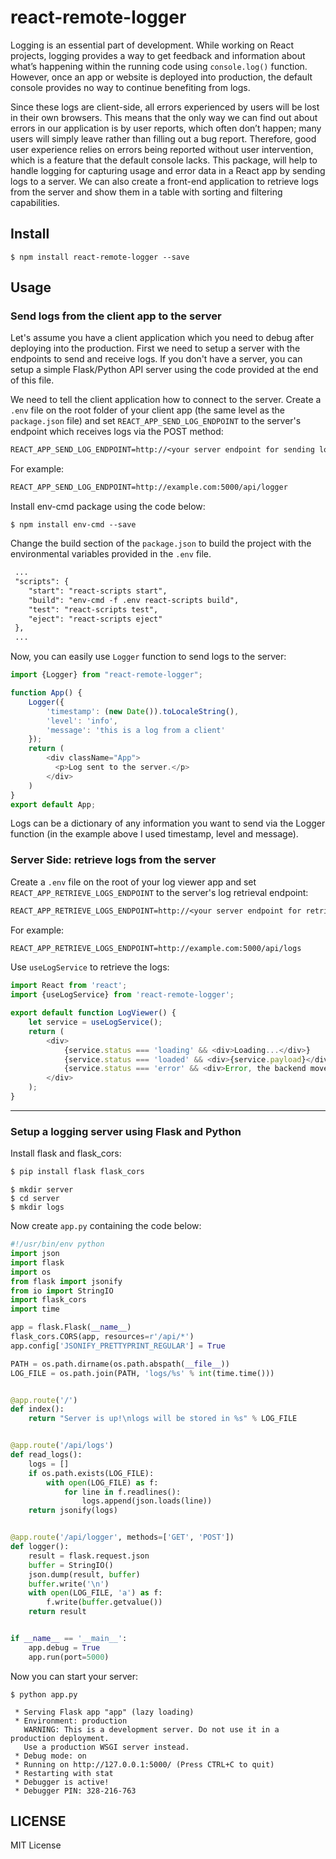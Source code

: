 # react-remote-logger
Logging is an essential part of development. While working on React projects, logging provides a way to get feedback and information about what’s happening within the running code using `console.log()` function. However, once an app or website is deployed into production, the default console provides no way to continue benefiting from logs.

Since these logs are client-side, all errors experienced by users will be lost in their own browsers. This means that the only way we can find out about errors in our application is by user reports, which often don’t happen; many users will simply leave rather than filling out a bug report. Therefore, good user experience relies on errors being reported without user intervention, which is a feature that the default console lacks. This package, will help to handle logging for capturing usage and error data in a React app by sending logs to a server. We can also create a front-end application to retrieve logs from the server and show them in a table with sorting and filtering capabilities. 
## Install

```
$ npm install react-remote-logger --save
```

## Usage

### Send logs from the client app to the server
Let's assume you have a client application which you need to debug after deploying into the production. 
First we need to setup a server with the endpoints to send and receive logs. If you don't have a server, you can setup a simple Flask/Python API server using the code provided at the end of this file.

We need to tell the client application how to connect to the server. Create a `.env` file on the root folder of your client app (the same level as the `package.json` file) and set `REACT_APP_SEND_LOG_ENDPOINT` to the server's endpoint which receives logs via the POST method:

```txt
REACT_APP_SEND_LOG_ENDPOINT=http://<your server endpoint for sending logs>
```

For example:
```txt
REACT_APP_SEND_LOG_ENDPOINT=http://example.com:5000/api/logger
```

Install env-cmd package using the code below:
```
$ npm install env-cmd --save
```
Change the build section of the `package.json` to build the project with the environmental variables provided in the `.env` file.
```txt
 ...
 "scripts": {
    "start": "react-scripts start",
    "build": "env-cmd -f .env react-scripts build",
    "test": "react-scripts test",
    "eject": "react-scripts eject"
 },
 ...
```


Now, you can easily use `Logger` function to send logs to the server:

```js
import {Logger} from "react-remote-logger";

function App() {
    Logger({
        'timestamp': (new Date()).toLocaleString(),
        'level': 'info',
        'message': 'this is a log from a client'
    });
    return (
        <div className="App">
          <p>Log sent to the server.</p>
        </div>
    )
}
export default App;
```
Logs can be a dictionary of any information you want to send via the Logger function (in the example above I used timestamp, level and message).



### Server Side: retrieve logs from the server

Create a `.env` file on the root of your log viewer app and set `REACT_APP_RETRIEVE_LOGS_ENDPOINT` to the server's log retrieval endpoint:

```txt
REACT_APP_RETRIEVE_LOGS_ENDPOINT=http://<your server endpoint for retrieving logs>
```
For example:

```txt
REACT_APP_RETRIEVE_LOGS_ENDPOINT=http://example.com:5000/api/logs
```

Use `useLogService` to retrieve the logs:

```js
import React from 'react';
import {useLogService} from 'react-remote-logger';

export default function LogViewer() {
    let service = useLogService();
    return (
        <div>
            {service.status === 'loading' && <div>Loading...</div>}
            {service.status === 'loaded' && <div>{service.payload}</div>} // you can create a table to show the logs
            {service.status === 'error' && <div>Error, the backend moved to the dark side.</div>}
        </div>
    );
}
```

***
### Setup a logging server using Flask and Python
Install flask and flask_cors:
```bash
$ pip install flask flask_cors
```
```$xslt
$ mkdir server
$ cd server
$ mkdir logs
```

Now create `app.py` containing the code below:
```python
#!/usr/bin/env python
import json
import flask
import os
from flask import jsonify
from io import StringIO
import flask_cors
import time

app = flask.Flask(__name__)
flask_cors.CORS(app, resources=r'/api/*')
app.config['JSONIFY_PRETTYPRINT_REGULAR'] = True

PATH = os.path.dirname(os.path.abspath(__file__))
LOG_FILE = os.path.join(PATH, 'logs/%s' % int(time.time()))


@app.route('/')
def index():
    return "Server is up!\nlogs will be stored in %s" % LOG_FILE


@app.route('/api/logs')
def read_logs():
    logs = []
    if os.path.exists(LOG_FILE):
        with open(LOG_FILE) as f:
            for line in f.readlines():
                logs.append(json.loads(line))
    return jsonify(logs)


@app.route('/api/logger', methods=['GET', 'POST'])
def logger():
    result = flask.request.json
    buffer = StringIO()
    json.dump(result, buffer)
    buffer.write('\n')
    with open(LOG_FILE, 'a') as f:
        f.write(buffer.getvalue())
    return result


if __name__ == '__main__':
    app.debug = True
    app.run(port=5000)
```
Now you can start your server:

```$xslt
$ python app.py 

 * Serving Flask app "app" (lazy loading)
 * Environment: production
   WARNING: This is a development server. Do not use it in a production deployment.
   Use a production WSGI server instead.
 * Debug mode: on
 * Running on http://127.0.0.1:5000/ (Press CTRL+C to quit)
 * Restarting with stat
 * Debugger is active!
 * Debugger PIN: 328-216-763

```

## LICENSE

MIT License

